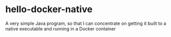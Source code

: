 # hello-docker-native

A very simple Java program, 
so that I can concentrate on getting it built to a native executable 
and running in a Docker container